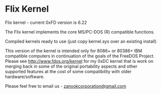 Flix Kernel
===========

Flix kernel - current 0xFD version is 6.22

The Flix kernel implements the core MS/PC-DOS (R) compatible functions.

Compiled kernels ready to use (just copy kernel.sys over an existing install)

This version of the kernel is intended only for 8086+ or 80386+ IBM compatible computers in continuation of the goals of the FreeDOS Project.  Please see http://www.fdos.org/kernel for my 0xDC kernel that is work on merging back in some of the original portability aspects and other supported features at the cost of some compatibility with older hardware/software.

Please feel free to email us - zanvokcorporation@gmail.com
